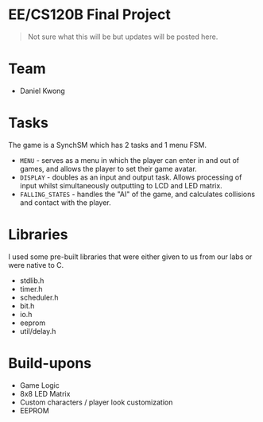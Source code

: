 # EE/CS120B Final Project
> Not sure what this will be but updates will be posted here.

# Team
* Daniel Kwong

# Tasks
The game is a SynchSM which has 2 tasks and 1 menu FSM.
* `MENU` - serves as a menu in which the player can enter in and out of games, and allows the player to set their game avatar. 
* `DISPLAY` - doubles as an input and output task. Allows processing of input whilst simultaneously outputting to LCD and LED matrix.
* `FALLING_STATES` - handles the "AI" of the game, and calculates collisions and contact with the player.

# Libraries
I used some pre-built libraries that were either given to us from our labs or were native to C.
* stdlib.h
* timer.h
* scheduler.h
* bit.h
* io.h
* eeprom
* util/delay.h

# Build-upons
* Game Logic
* 8x8 LED Matrix 
* Custom characters / player look customization
* EEPROM

